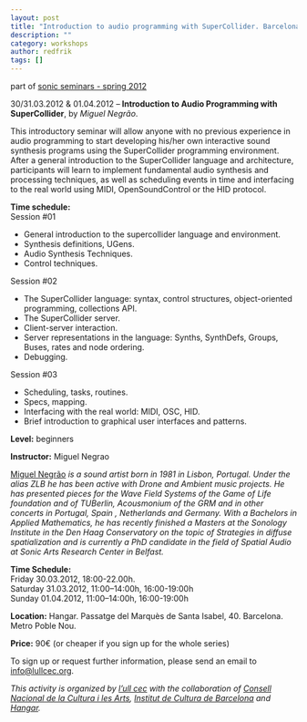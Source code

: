 ```yaml
---
layout: post
title: "Introduction to audio programming with SuperCollider. Barcelona 30/31.03.2012 &#038; 01.04.2012"
description: ""
category: workshops
author: redfrik
tags: []
---
```


<p>part of <a href="http://lullcec.org/en/2012/tallers/seminaris-sonors-primavera-2012/">sonic seminars - spring 2012</a></p>
<p>30/31.03.2012 &amp; 01.04.2012 –<strong> Introduction to Audio Programming with SuperCollider</strong>, by <em>Miguel Negrão</em>.</p>
<p><span>This introductory seminar will allow anyone with no previous experience in audio programming to start developing his/her own interactive sound synthesis programs using the SuperCollider programming environment. After a general introduction to the SuperCollider language and architecture, participants will learn to implement fundamental audio synthesis and processing techniques, as well as scheduling events in time and interfacing to the real world using MIDI, OpenSoundControl or the HID protocol.</span></p>
<div><strong>Time schedule:</strong></div>
<div>Session #01</div>
<div>
<ul>
<li>General introduction to the supercollider language and environment.</li>
<li>Synthesis definitions, UGens.</li>
<li>Audio Synthesis Techniques.</li>
<li>Control techniques.</li>
</ul>
</div>
<div>Session #02</div>
<div>
<ul>
<li>The SuperCollider language: syntax, control structures, object-oriented programming, collections API.</li>
<li>The SuperCollider server.</li>
<li>Client-server interaction.</li>
<li>Server representations in the language: Synths, SynthDefs, Groups, Buses, rates and node ordering.</li>
<li>Debugging.</li>
</ul>
</div>
<div>Session #03</div>
<div>
<ul>
<li>Scheduling, tasks, routines.</li>
<li>Specs, mapping.</li>
<li>Interfacing with the real world: MIDI, OSC, HID.</li>
<li>Brief introduction to graphical user interfaces and patterns.</li>
</ul>
</div>
<p><strong>Level:</strong> beginners</p>
<p><strong>Instructor:</strong> Miguel Negrao</p>
<p><a title="Miguel Negrão" href="http://friendlyvirus.org/artists/zlb/">Miguel Negrão</a><em> is a sound artist born in 1981 in Lisbon, Portugal.  Under the alias ZLB he has been active with  Drone and Ambient music projects. He has presented pieces for the Wave Field Systems of the Game of Life foundation and of TUBerlin, Acousmonium of the GRM and in other concerts in Portugal, Spain , Netherlands and Germany.  With a Bachelors in Applied Mathematics, he has recently finished a Masters at the Sonology Institute in the Den Haag Conservatory on the topic of Strategies in diffuse spatialization and is currently a PhD candidate i</em><em>n the field of Spatial Audio </em><em>at Sonic Arts Research Center in Belfast.</em></p>
<p><strong>Time Schedule:</strong><br />
Friday 30.03.2012, 18:00-22.00h.<br />
Saturday 31.03.2012, 11:00–14:00h, 16:00-19:00h<br />
Sunday 01.04.2012, 11:00–14:00h, 16:00-19:00h</p>
<p><strong>Location:</strong> Hangar. Passatge del Marquès de Santa Isabel, 40. Barcelona. Metro Poble Nou.</p>
<p><strong>Price:</strong> 90€ (or cheaper if you sign up for the whole series)</p>
<p>To sign up or request further information, please send an email to <a href="mailto:info@lullcec.org">info@lullcec.org</a>.</p>
<p><em>This activity is organized by <a href="http://lullcec.org/">l’ull cec</a> with the collaboration of <a href="http://cultura.gencat.cat/conca/">Consell Nacional de la Cultura i les Arts</a>, <a title="ICUB" href="http://barcelonacultura.bcn.cat/institut-de-cultura">Institut de Cultura de Barcelona</a> and <a title="Hangar" href="http://hangar.org/">Hangar</a>.</em></p>

